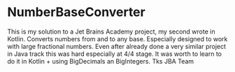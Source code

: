 # NumberBaseConverter
This is my solution to a Jet Brains Academy project,  my second wrote in Kotlin.
Converts numbers from and to any base. Especially designed to work with large fractional numbers.
Even after already done a very similar project in Java track this was hard especially at 4/4 stage. It was worth to learn to do it in Kotlin + using BigDecimals an BigIntegers. Tks JBA Team
